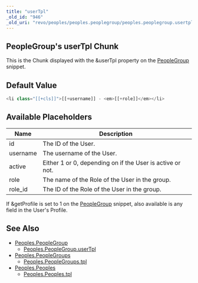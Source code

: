 ```yaml
---
title: "userTpl"
_old_id: "946"
_old_uri: "revo/peoples/peoples.peoplegroup/peoples.peoplegroup.usertpl"
---
```


## PeopleGroup's userTpl Chunk

This is the Chunk displayed with the &userTpl property on the [PeopleGroup](extras/peoples/peoples.peoplegroup "Peoples.PeopleGroup") snippet.

## Default Value

```php
<li class="[[+cls]]">[[+username]] - <em>[[+role]]</em></li>
```

## Available Placeholders

| Name     | Description                                               |
| -------- | --------------------------------------------------------- |
| id       | The ID of the User.                                       |
| username | The username of the User.                                 |
| active   | Either 1 or 0, depending on if the User is active or not. |
| role     | The name of the Role of the User in the group.            |
| role_id  | The ID of the Role of the User in the group.              |

If &getProfile is set to 1 on the [PeopleGroup](extras/peoples/peoples.peoplegroup "Peoples.PeopleGroup") snippet, also available is any field in the User's Profile.

## See Also

-   [Peoples.PeopleGroup](extras/peoples/peoples.peoplegroup)
    -   [Peoples.PeopleGroup.userTpl](extras/peoples/peoples.peoplegroup/peoples.peoplegroup.usertpl)
-   [Peoples.PeopleGroups](extras/peoples/peoples.peoplegroups)
    -   [Peoples.PeopleGroups.tpl](extras/peoples/peoples.peoplegroups/peoples.peoplegroups.tpl)
-   [Peoples.Peoples](extras/peoples/peoples.peoples)
    -   [Peoples.Peoples.tpl](extras/peoples/peoples.peoples/peoples.peoples.tpl)
